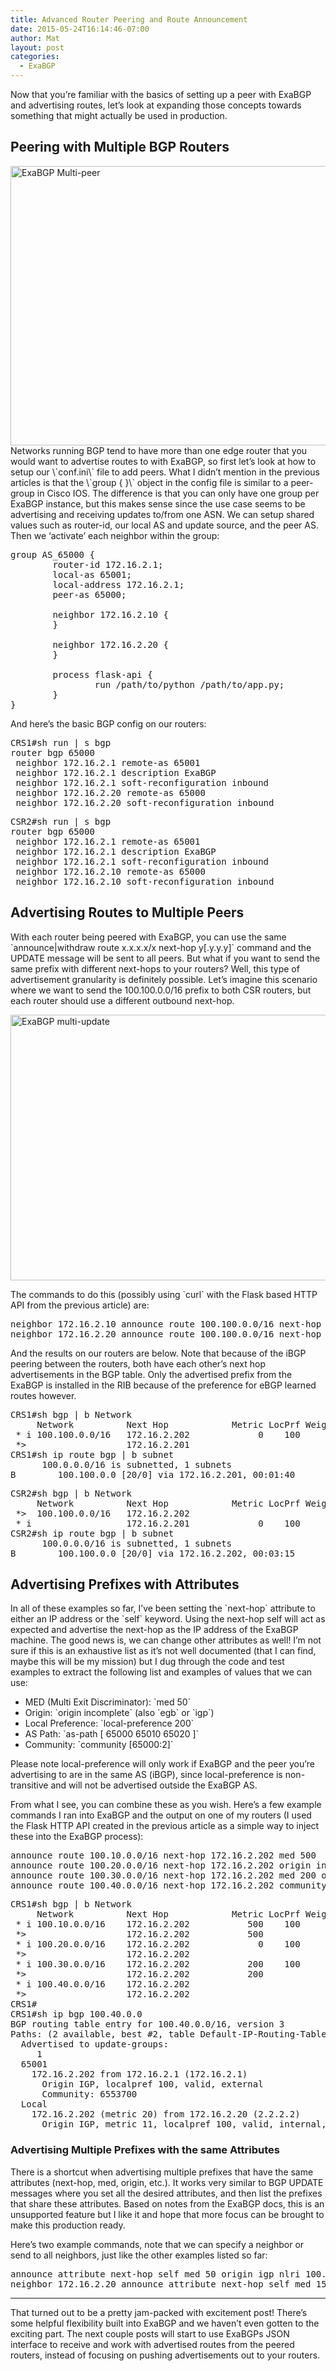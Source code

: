 ```yaml
---
title: Advanced Router Peering and Route Announcement
date: 2015-05-24T16:14:46-07:00
author: Mat
layout: post
categories:
  - ExaBGP
---
```

Now that you&#8217;re familiar with the basics of setting up a peer with ExaBGP and advertising routes, let&#8217;s look at expanding those concepts towards something that might actually be used in production.

## Peering with Multiple BGP Routers

<img class="aligncenter size-large wp-image-560" src="//thepacketgeek.com/wp-content/uploads/2015/05/Screenshot-2015-05-24-07.44.57-1024x704.png" alt="ExaBGP Multi-peer" width="650" height="447" srcset="https://thepacketgeek.com/wp-content/uploads/2015/05/Screenshot-2015-05-24-07.44.57-1024x704.png 1024w, https://thepacketgeek.com/wp-content/uploads/2015/05/Screenshot-2015-05-24-07.44.57-300x206.png 300w, https://thepacketgeek.com/wp-content/uploads/2015/05/Screenshot-2015-05-24-07.44.57.png 1176w" sizes="(max-width: 650px) 100vw, 650px" /> 

<!--more-->Networks running BGP tend to have more than one edge router that you would want to advertise routes to with ExaBGP, so first let&#8217;s look at how to setup our \`conf.ini\` file to add peers. What I didn&#8217;t mention in the previous articles is that the \`group { }\` object in the config file is similar to a peer-group in Cisco IOS. The difference is that you can only have one group per ExaBGP instance, but this makes sense since the use case seems to be advertising and receiving updates to/from one ASN. We can setup shared values such as router-id, our local AS and update source, and the peer AS. Then we &#8216;activate&#8217; each neighbor within the group:

<pre class="lang:ini decode:true " title="conf.ini">group AS_65000 {
        router-id 172.16.2.1;
        local-as 65001;
        local-address 172.16.2.1;
        peer-as 65000;

        neighbor 172.16.2.10 {
        }

        neighbor 172.16.2.20 {
        }

        process flask-api {
                run /path/to/python /path/to/app.py;
        }
}</pre>

And here&#8217;s the basic BGP config on our routers:

<pre class="theme:dark-terminal width:40 width-unit:1 lang:default highlight:0 decode:true">CRS1#sh run | s bgp
router bgp 65000
 neighbor 172.16.2.1 remote-as 65001
 neighbor 172.16.2.1 description ExaBGP
 neighbor 172.16.2.1 soft-reconfiguration inbound
 neighbor 172.16.2.20 remote-as 65000
 neighbor 172.16.2.20 soft-reconfiguration inbound</pre>

<pre class="theme:dark-terminal lang:default highlight:0 decode:true">CSR2#sh run | s bgp
router bgp 65000
 neighbor 172.16.2.1 remote-as 65001
 neighbor 172.16.2.1 description ExaBGP
 neighbor 172.16.2.1 soft-reconfiguration inbound
 neighbor 172.16.2.10 remote-as 65000
 neighbor 172.16.2.10 soft-reconfiguration inbound</pre>

## Advertising Routes to Multiple Peers

With each router being peered with ExaBGP, you can use the same \`announce|withdraw route x.x.x.x/x next-hop y[.y.y.y]\` command and the UPDATE message will be sent to all peers. But what if you want to send the same prefix with different next-hops to your routers? Well, this type of advertisement granularity is definitely possible. Let&#8217;s imagine this scenario where we want to send the 100.100.0.0/16 prefix to both CSR routers, but each router should use a different outbound next-hop.

<img class="aligncenter wp-image-564 size-large" src="//thepacketgeek.com/wp-content/uploads/2015/05/Screenshot-2015-05-24-08.21.54-1024x670.png" alt="ExaBGP multi-update" width="650" height="425" srcset="https://thepacketgeek.com/wp-content/uploads/2015/05/Screenshot-2015-05-24-08.21.54-1024x670.png 1024w, https://thepacketgeek.com/wp-content/uploads/2015/05/Screenshot-2015-05-24-08.21.54-300x196.png 300w, https://thepacketgeek.com/wp-content/uploads/2015/05/Screenshot-2015-05-24-08.21.54.png 1228w" sizes="(max-width: 650px) 100vw, 650px" /> 

The commands to do this (possibly using \`curl\` with the Flask based HTTP API from the previous article) are:

<pre class="lang:default highlight:0 decode:true">neighbor 172.16.2.10 announce route 100.100.0.0/16 next-hop 172.16.2.201
neighbor 172.16.2.20 announce route 100.100.0.0/16 next-hop 172.16.2.202</pre>

And the results on our routers are below. Note that because of the iBGP peering between the routers, both have each other&#8217;s next hop advertisements in the BGP table. Only the advertised prefix from the ExaBGP is installed in the RIB because of the preference for eBGP learned routes however.

<pre class="theme:dark-terminal lang:default highlight:0 decode:true">CRS1#sh bgp | b Network
     Network          Next Hop            Metric LocPrf Weight Path
 * i 100.100.0.0/16   172.16.2.202             0    100      0 65001 i
 *&gt;                   172.16.2.201                           0 65001 i
CRS1#sh ip route bgp | b subnet
      100.0.0.0/16 is subnetted, 1 subnets
B        100.100.0.0 [20/0] via 172.16.2.201, 00:01:40</pre>

<pre class="theme:dark-terminal lang:default highlight:0 decode:true">CSR2#sh bgp | b Network
     Network          Next Hop            Metric LocPrf Weight Path
 *&gt;  100.100.0.0/16   172.16.2.202                           0 65001 i
 * i                  172.16.2.201             0    100      0 65001 i
CSR2#sh ip route bgp | b subnet
      100.0.0.0/16 is subnetted, 1 subnets
B        100.100.0.0 [20/0] via 172.16.2.202, 00:03:15</pre>

## Advertising Prefixes with Attributes

In all of these examples so far, I&#8217;ve been setting the \`next-hop\` attribute to either an IP address or the \`self\` keyword. Using the next-hop self will act as expected and advertise the next-hop as the IP address of the ExaBGP machine. The good news is, we can change other attributes as well! I&#8217;m not sure if this is an exhaustive list as it&#8217;s not well documented (that I can find, maybe this will be my mission) but I dug through the code and test examples to extract the following list and examples of values that we can use:

  * MED (Multi Exit Discriminator): \`med 50\`
  * Origin: \`origin incomplete\` (also \`egb\` or \`igp\`)
  * Local Preference: \`local-preference 200\`
  * AS Path: \`as-path [ 65000 65010 65020 ]\`
  * Community: \`community [65000:2]\`

Please note local-preference will only work if ExaBGP and the peer you&#8217;re advertising to are in the same AS (iBGP), since local-preference is non-transitive and will not be advertised outside the ExaBGP AS.

From what I see, you can combine these as you wish. Here&#8217;s a few example commands I ran into ExaBGP and the output on one of my routers (I used the Flask HTTP API created in the previous article as a simple way to inject these into the ExaBGP process):

<pre class="lang:default highlight:0 decode:true">announce route 100.10.0.0/16 next-hop 172.16.2.202 med 500
announce route 100.20.0.0/16 next-hop 172.16.2.202 origin incomplete as-path [100 200 400]
announce route 100.30.0.0/16 next-hop 172.16.2.202 med 200 origin egp
announce route 100.40.0.0/16 next-hop 172.16.2.202 community [65000:2]</pre>

<pre class="theme:dark-terminal lang:default highlight:0 decode:true ">CRS1#sh bgp | b Network
     Network          Next Hop            Metric LocPrf Weight Path
 * i 100.10.0.0/16    172.16.2.202           500    100      0 65001 i
 *&gt;                   172.16.2.202           500             0 65001 i
 * i 100.20.0.0/16    172.16.2.202             0    100      0 65001 100 200 400 ?
 *&gt;                   172.16.2.202                           0 65001 100 200 400 ?
 * i 100.30.0.0/16    172.16.2.202           200    100      0 65001 e
 *&gt;                   172.16.2.202           200             0 65001 e
 * i 100.40.0.0/16    172.16.2.202                           0 65001 i
 *&gt;                   172.16.2.202                           0 65001 i
CRS1#
CRS1#sh ip bgp 100.40.0.0
BGP routing table entry for 100.40.0.0/16, version 3
Paths: (2 available, best #2, table Default-IP-Routing-Table)
  Advertised to update-groups:
     1
  65001
    172.16.2.202 from 172.16.2.1 (172.16.2.1)
      Origin IGP, localpref 100, valid, external
      Community: 6553700
  Local
    172.16.2.202 (metric 20) from 172.16.2.20 (2.2.2.2)
      Origin IGP, metric 11, localpref 100, valid, internal, best</pre>

### Advertising Multiple Prefixes with the same Attributes

There is a shortcut when advertising multiple prefixes that have the same attributes (next-hop, med, origin, etc.). It works very similar to BGP UPDATE messages where you set all the desired attributes, and then list the prefixes that share these attributes. Based on notes from the ExaBGP docs, this is an unsupported feature but I like it and hope that more focus can be brought to make this production ready.

Here&#8217;s two example commands, note that we can specify a neighbor or send to all neighbors, just like the other examples listed so far:

<pre class="lang:default decode:true ">announce attribute next-hop self med 50 origin igp nlri 100.10.0.0/16 100.20.0.0/16
neighbor 172.16.2.20 announce attribute next-hop self med 150 origin incomplete nlri 100.30.0.0/16 100.40.0.0/16</pre>

* * *

That turned out to be a pretty jam-packed with excitement post! There&#8217;s some helpful flexibility built into ExaBGP and we haven&#8217;t even gotten to the exciting part. The next couple posts will start to use ExaBGPs JSON interface to receive and work with advertised routes from the peered routers, instead of focusing on pushing advertisements out to your routers.